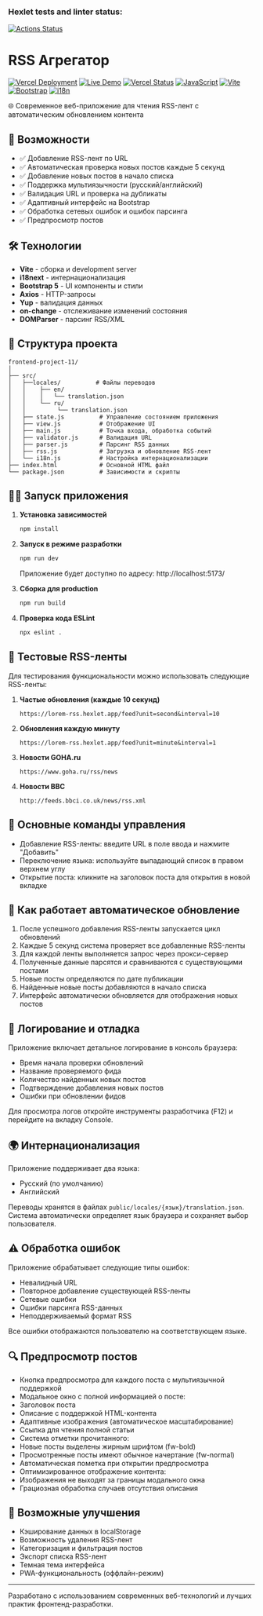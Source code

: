 ### Hexlet tests and linter status:
[![Actions Status](https://github.com/HellWorld89/frontend-project-11/actions/workflows/hexlet-check.yml/badge.svg)](https://github.com/HellWorld89/frontend-project-11/actions)

# RSS Агрегатор

[![Vercel Deployment](https://img.shields.io/badge/Deployed%20on-Vercel-black?style=for-the-badge&logo=vercel)](https://vercel.com)
[![Live Demo](https://img.shields.io/badge/Live%20Demo-Available-green?style=for-the-badge)](https://frontend-project-11-b8aromxhq-sapozhnikovls-projects.vercel.app)
[![Vercel Status](https://img.shields.io/static/v1?label=Vercel&message=Production&color=blue&logo=vercel)](https://frontend-project-11-b8aromxhq-sapozhnikovls-projects.vercel.app)
[![JavaScript](https://img.shields.io/badge/JavaScript-ES6+-yellow.svg)](https://developer.mozilla.org/ru/docs/Web/JavaScript)
[![Vite](https://img.shields.io/badge/Vite-Build%20Tool-646CFF.svg)](https://vitejs.dev/)
[![Bootstrap](https://img.shields.io/badge/Bootstrap-5.3-7952B3.svg)](https://getbootstrap.com/)
[![i18n](https://img.shields.io/badge/i18next-Translation-FF4785.svg)](https://www.i18next.com/)

🌐 Современное веб-приложение для чтения RSS-лент с автоматическим обновлением контента

## 🚀 Возможности

- ✅ Добавление RSS-лент по URL
- ✅ Автоматическая проверка новых постов каждые 5 секунд
- ✅ Добавление новых постов в начало списка
- ✅ Поддержка мультиязычности (русский/английский)
- ✅ Валидация URL и проверка на дубликаты
- ✅ Адаптивный интерфейс на Bootstrap
- ✅ Обработка сетевых ошибок и ошибок парсинга
- ✅ Предпросмотр постов

## 🛠 Технологии

- **Vite** - сборка и development server
- **i18next** - интернационализация
- **Bootstrap 5** - UI компоненты и стили
- **Axios** - HTTP-запросы
- **Yup** - валидация данных
- **on-change** - отслеживание изменений состояния
- **DOMParser** - парсинг RSS/XML

## 📁 Структура проекта

```
frontend-project-11/
│ 
├── src/
│   ├──locales/          # Файлы переводов
│   │    ├── en/
│   │    │   └── translation.json
│   │    └── ru/
│   │         └── translation.json
│   ├── state.js          # Управление состоянием приложения
│   ├── view.js           # Отображение UI
│   ├── main.js           # Точка входа, обработка событий
│   ├── validator.js      # Валидация URL
│   ├── parser.js         # Парсинг RSS данных
│   ├── rss.js            # Загрузка и обновление RSS-лент
│   └── i18n.js           # Настройка интернационализации
├── index.html            # Основной HTML файл
└── package.json          # Зависимости и скрипты
```

## 🏃‍♂️ Запуск приложения

1. **Установка зависимостей**
   ```bash
   npm install
   ```

2. **Запуск в режиме разработки**
   ```bash
   npm run dev
   ```
   Приложение будет доступно по адресу: http://localhost:5173/

3. **Сборка для production**
   ```bash
   npm run build
   ```

4. **Проверка кода ESLint**
   ```bash
   npx eslint .
   ```

## 🧪 Тестовые RSS-ленты

Для тестирования функциональности можно использовать следующие RSS-ленты:

1. **Частые обновления (каждые 10 секунд)**
   ```
   https://lorem-rss.hexlet.app/feed?unit=second&interval=10
   ```

2. **Обновления каждую минуту**
   ```
   https://lorem-rss.hexlet.app/feed?unit=minute&interval=1
   ```

3. **Новости GOHA.ru**
   ```
   https://www.goha.ru/rss/news
   ```

4. **Новости BBC**
   ```
   http://feeds.bbci.co.uk/news/rss.xml
   ```

## 🔧 Основные команды управления

- Добавление RSS-ленты: введите URL в поле ввода и нажмите "Добавить"
- Переключение языка: используйте выпадающий список в правом верхнем углу
- Открытие поста: кликните на заголовок поста для открытия в новой вкладке

## 🎯 Как работает автоматическое обновление

1. После успешного добавления RSS-ленты запускается цикл обновлений
2. Каждые 5 секунд система проверяет все добавленные RSS-ленты
3. Для каждой ленты выполняется запрос через прокси-сервер
4. Полученные данные парсятся и сравниваются с существующими постами
5. Новые посты определяются по дате публикации
6. Найденные новые посты добавляются в начало списка
7. Интерфейс автоматически обновляется для отображения новых постов

## 📝 Логирование и отладка

Приложение включает детальное логирование в консоль браузера:
- Время начала проверки обновлений
- Название проверяемого фида
- Количество найденных новых постов
- Подтверждение добавления новых постов
- Ошибки при обновлении фидов

Для просмотра логов откройте инструменты разработчика (F12) и перейдите на вкладку Console.

## 🌍 Интернационализация

Приложение поддерживает два языка:
- Русский (по умолчанию)
- Английский

Переводы хранятся в файлах `public/locales/{язык}/translation.json`. Система автоматически определяет язык браузера и сохраняет выбор пользователя.

## ⚠️ Обработка ошибок

Приложение обрабатывает следующие типы ошибок:
- Невалидный URL
- Повторное добавление существующей RSS-ленты
- Сетевые ошибки
- Ошибки парсинга RSS-данных
- Неподдерживаемый формат RSS

Все ошибки отображаются пользователю на соответствующем языке.

## 🔍 Предпросмотр постов

- Кнопка предпросмотра для каждого поста с мультиязычной поддержкой
- Модальное окно с полной информацией о посте:
- Заголовок поста
- Описание с поддержкой HTML-контента
- Адаптивные изображения (автоматическое масштабирование)
- Ссылка для чтения полной статьи
- Система отметки прочитанного:
- Новые посты выделены жирным шрифтом (fw-bold)
- Просмотренные посты имеют обычное начертание (fw-normal)
- Автоматическая пометка при открытии предпросмотра
- Оптимизированное отображение контента:
- Изображения не выходят за границы модального окна
- Грациозная обработка случаев отсутствия описания

## 🔮 Возможные улучшения

- Кэширование данных в localStorage
- Возможность удаления RSS-лент
- Категоризация и фильтрация постов
- Экспорт списка RSS-лент
- Темная тема интерфейса
- PWA-функциональность (оффлайн-режим)

---

Разработано с использованием современных веб-технологий и лучших практик фронтенд-разработки.